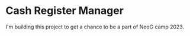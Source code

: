 # Cash Register Manager
 I'm building this project to get a chance to be a part of NeoG camp 2023. 
